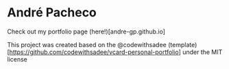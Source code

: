 # André Pacheco

Check out my portfolio page (here!)[andre-gp.github.io]

This project was created based on the @codewithsadee (template)[https://github.com/codewithsadee/vcard-personal-portfolio] under the MIT license